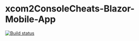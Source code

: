 # xcom2ConsoleCheats-Blazor-Mobile-App

[![Build status](https://build.appcenter.ms/v0.1/apps/f5a13fd3-2d99-4af1-a436-e8e3961b5408/branches/master/badge)](https://appcenter.ms)
